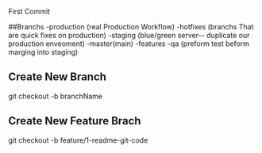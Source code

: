 First Commit

##Branchs
-production (real Production Workflow)
    -hotfixes (branchs That are quick fixes on production)
-staging (blue/green server-- duplicate our production enveoment)
-master(main)
    -features
-qa (preform test beform marging into staging)

## Create New Branch
git checkout -b branchName

## Create New Feature Brach
git checkout -b feature/1-readme-git-code
